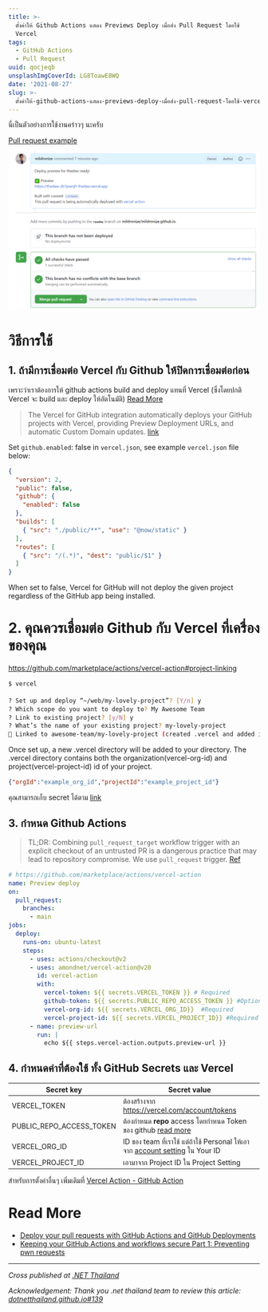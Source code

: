 ```yaml
---
title: >-
  ตั้งค่าให้ Github Actions แสดง Previews Deploy เมื่อส่ง Pull Request โดยใช้
  Vercel
tags:
  - GitHub Actions
  - Pull Request
uuid: qocjeqb
unsplashImgCoverId: LG8ToawE8WQ
date: '2021-08-27'
slug: >-
  ตั้งค่าให้-github-actions-แสดง-previews-deploy-เมื่อส่ง-pull-request-โดยใช้-vercel-qocjeqb
---
```


นี่เป็นตัวอย่างการใช้งานคร่าวๆ นะครับ

[Pull request example](https://github.com/mildronize/mildronize.github.io/pull/29)

![](preview.png)


# วิธีการใช้
## 1. ถ้ามีการเชื่อมต่อ Vercel กับ Github ให้ปิดการเชื่อมต่อก่อน
เพราะว่าเราต้องการให้ github actions build and deploy แทนที่ Vercel (ซึ่งโดยปกติ Vercel จะ build และ deploy ให้อัตโนมัติ) [Read More](https://github.com/marketplace/actions/vercel-action#disable-vercel-for-github)

  > The Vercel for GitHub integration automatically deploys your GitHub projects with Vercel, providing Preview Deployment URLs, and automatic Custom Domain updates. [link](https://vercel.com/docs/v2/git-integrations)

  Set `github.enabled`: false in `vercel.json`, see example `vercel.json` file below:

  ```json
  {
    "version": 2,
    "public": false,
    "github": {
      "enabled": false
    },
    "builds": [
      { "src": "./public/**", "use": "@now/static" }
    ],
    "routes": [
      { "src": "/(.*)", "dest": "public/$1" }
    ]
  }
  ```
  When set to false, Vercel for GitHub will not deploy the given project regardless of the GitHub app being installed.

# 2. คุณควรเชื่อมต่อ Github กับ Vercel ที่เครื่องของคุณ
https://github.com/marketplace/actions/vercel-action#project-linking

```bash
$ vercel

? Set up and deploy “~/web/my-lovely-project”? [Y/n] y
? Which scope do you want to deploy to? My Awesome Team
? Link to existing project? [y/N] y
? What’s the name of your existing project? my-lovely-project
🔗 Linked to awesome-team/my-lovely-project (created .vercel and added it to .gitignore)
```

Once set up, a new .vercel directory will be added to your directory. The .vercel directory contains both the organization(vercel-org-id) and project(vercel-project-id) id of your project.

```json
{"orgId":"example_org_id","projectId":"example_project_id"}
```

คุณสามารถเก็บ secret ได้ตาม [link](https://help.github.com/en/actions/configuring-and-managing-workflows/creating-and-storing-encrypted-secrets)

## 3. กำหนด Github Actions

> TL;DR: Combining `pull_request_target` workflow trigger with an explicit checkout of an untrusted PR is a dangerous practice that may lead to repository compromise. We use `pull_request` trigger. [Ref](https://securitylab.github.com/research/github-actions-preventing-pwn-requests/)

```yml
# https://github.com/marketplace/actions/vercel-action
name: Preview deploy
on:
  pull_request:
    branches:
      - main
jobs:
  deploy:
    runs-on: ubuntu-latest
    steps:
      - uses: actions/checkout@v2
      - uses: amondnet/vercel-action@v20
        id: vercel-action
        with:
          vercel-token: ${{ secrets.VERCEL_TOKEN }} # Required
          github-token: ${{ secrets.PUBLIC_REPO_ACCESS_TOKEN }} #Optional
          vercel-org-id: ${{ secrets.VERCEL_ORG_ID}}  #Required
          vercel-project-id: ${{ secrets.VERCEL_PROJECT_ID}} #Required
      - name: preview-url
        run: |
          echo ${{ steps.vercel-action.outputs.preview-url }}
```

## 4. กำหนดค่าที่ต้องใช้ ทั้ง GitHub Secrets และ Vercel

  | Secret key               | Secret value                                                                                         |
  |--------------------------|------------------------------------------------------------------------------------------------------|
  | VERCEL_TOKEN             | ต้องสร้างจาก https://vercel.com/account/tokens                                                         |
  | PUBLIC_REPO_ACCESS_TOKEN | ต้องกำหนด **repo** access โดยกำหนด Token ของ github [read more](https://docs.github.com/en/github/authenticating-to-github/keeping-your-account-and-data-secure/creating-a-personal-access-token)               |
  | VERCEL_ORG_ID            | ID ของ team ที่เราใช้ แต่ถ้าใช้ Personal ให้เอาจาก [account setting](https://vercel.com/account) ใน Your ID |
  | VERCEL_PROJECT_ID        | เอามาจาก Project ID ใน Project Setting                                                               |

สำหรับการตั้งค่าอื่นๆ เพิ่มเติมที่ [Vercel Action - GitHub Action](https://github.com/amondnet/vercel-action)

# Read More
- [Deploy your pull requests with GitHub Actions and GitHub Deployments](https://sanderknape.com/2020/05/deploy-pull-requests-github-actions-deployments/)
- [Keeping your GitHub Actions and workflows secure Part 1: Preventing pwn requests](https://securitylab.github.com/research/github-actions-preventing-pwn-requests/)
---

*Cross published at [.NET Thailand](https://www.dotnetthailand.com/programming-cookbook/github-actions/deploy-preview-when-pr)*

*Acknowledgement: Thank you .net thailand team to review this article: [dotnetthailand.github.io#139](https://github.com/dotnetthailand/dotnetthailand.github.io/pull/139)*
